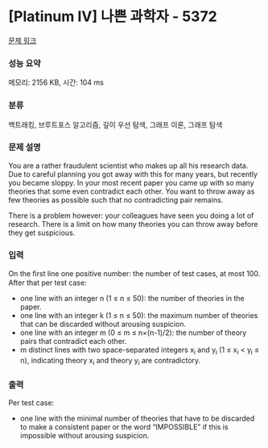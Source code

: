 # [Platinum IV] 나쁜 과학자 - 5372 

[문제 링크](https://www.acmicpc.net/problem/5372) 

### 성능 요약

메모리: 2156 KB, 시간: 104 ms

### 분류

백트래킹, 브루트포스 알고리즘, 깊이 우선 탐색, 그래프 이론, 그래프 탐색

### 문제 설명

<p>You are a rather fraudulent scientist who makes up all his research data. Due to careful planning you got away with this for many years, but recently you became sloppy. In your most recent paper you came up with so many theories that some even contradict each other. You want to throw away as few theories as possible such that no contradicting pair remains.</p>

<p>There is a problem however: your colleagues have seen you doing a lot of research. There is a limit on how many theories you can throw away before they get suspicious.</p>

### 입력 

 <p>On the ﬁrst line one positive number: the number of test cases, at most 100. After that per test case:</p>

<ul>
	<li>one line with an integer n (1 ≤ n ≤ 50): the number of theories in the paper.</li>
	<li>one line with an integer k (1 ≤ n ≤ 50): the maximum number of theories that can be discarded without arousing suspicion.</li>
	<li>one line with an integer m (0 ≤ m ≤ n×(n-1)/2): the number of theory pairs that contradict each other.</li>
	<li>m distinct lines with two space-separated integers x<sub>i</sub> and y<sub>i</sub> (1 ≤ x<sub>i</sub> < y<sub>i</sub> ≤ n), indicating theory x<sub>i</sub> and theory y<sub>i</sub> are contradictory.</li>
</ul>

### 출력 

 <p>Per test case:</p>

<ul>
	<li>one line with the minimal number of theories that have to be discarded to make a consistent paper or the word “IMPOSSIBLE” if this is impossible without arousing suspicion.</li>
</ul>


